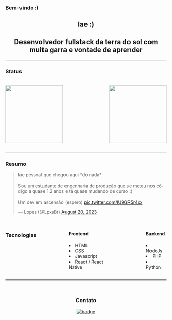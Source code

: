 ### Bem-vindo :)

<div align="center">
  <h2>Iae :)<h2>
  <p>Desenvolvedor fullstack da terra do sol com muita garra e vontade de aprender</p>
</div>

---

<h3>Status</h3>
<br>
<div>
    <img  height="180em" src="https://github-readme-stats.vercel.app/api?username=LpxsBr&show_icons=true&theme=github_dark&include_all_commits=true&count_private=true"/>
    <img align="right" height="180em" src="https://github-readme-stats.vercel.app/api/top-langs/?username=LpxsBr&layout=compact&langs_count=16&theme=github_dark"/>
</div>
<br>

---

<h3>Resumo</h3>

<blockquote class="twitter-tweet"><p lang="pt" dir="ltr">Iae pessoal que chegou aqui *do nada*<br><br>Sou um estudante de engenharia de produção que se meteu nos código a quase 1.2 anos e tá quase mudando de curso :)<br><br>Um dev em ascensão (espero) <a href="https://t.co/lU9GR5r4xx">pic.twitter.com/lU9GR5r4xx</a></p>&mdash; Lopes (@LpxsBr) <a href="https://twitter.com/LpxsBr/status/1693055859620802784?ref_src=twsrc%5Etfw">August 20, 2023</a></blockquote>
<br>
<div style="display: flex; justify-content: center; gap: 20%">

  <h3>Tecnologias</h3>
  <div>
    <h4>Frontend</h4>
    <li>HTML</li>
    <li>CSS</li>
    <li>Javascript</li>
    <li>React / React Native</li>
  </div>
  <div>
    <h4>Backend</h4>
    <li>NodeJs</li>
    <li>PHP</li>
    <li>Python</li>
  </div>
</div>

<br>

---

<br>

<div align="center">
<h3>Contato</h3>
  
[![badge](https://img.shields.io/badge/-Anselmo%20Lopes-blue?style=flat-square&logo=Linkedin&logoColor=white&link=https://www.linkedin.com/in/anselmolopess)](https://www.linkedin.com/in/anselmolopess/)
  
</div>
